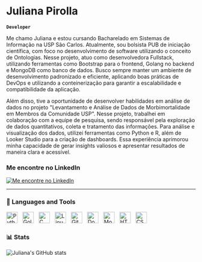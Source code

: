 # Juliana Pirolla 

**`Developer`**

Me chamo Juliana e estou cursando Bacharelado em Sistemas de Informação na USP São Carlos. Atualmente, sou bolsista PUB de iniciação científica, com foco no desenvolvimento de software utilizando o conceito de Ontologias. Nesse projeto, atuo como desenvolvedora Fullstack, utilizando ferramentas como Bootstrap para o frontend, Golang no backend e MongoDB como banco de dados. Busco sempre manter um ambiente de desenvolvimento padronizado e eficiente, aplicando boas práticas de DevOps e utilizando a conteinerização para garantir a escalabilidade e compatibilidade da aplicação.

Além disso, tive a oportunidade de desenvolver habilidades em análise de dados no projeto "Levantamento e Análise de Dados de Morbimortalidade em Membros da Comunidade USP". Nesse projeto, trabalhei em colaboração com a equipe de pesquisa, sendo responsável pela exploração de dados quantitativos, coleta e tratamento das informações. Para análise e visualização dos dados, utilizei ferramentas como Python e R, além de Looker Studio para a criação de dashboards. Essa experiência aprimorou minha capacidade de gerar insights valiosos e apresentar resultados de maneira clara e acessível.


### Me encontre no LinkedIn

[![Me encontre no LinkedIn](https://img.shields.io/badge/LinkedIn-blue?style=social&logo=linkedin)](https://www.linkedin.com/in/juliana-pirolla/)

---

### 🧰 Languages and Tools

<img align="left" alt="Python" width="30px" style="padding-right:10px;" src="https://cdn.jsdelivr.net/gh/devicons/devicon/icons/python/python-plain.svg" />
<img align="left" alt="Golang" width="30px" style="padding-right:10px;" src="https://cdn.jsdelivr.net/gh/devicons/devicon/icons/go/go-original.svg" />
<img align="left" alt="C" width="30px" style="padding-right:10px;" src="https://cdn.jsdelivr.net/gh/devicons/devicon/icons/c/c-original.svg" />
<img align="left" alt="Linux" width="30px" 
style="padding-right:10px;" src="https://cdn.jsdelivr.net/gh/devicons/devicon/icons/linux/linux-original.svg" />
<img align="left" alt="Git" width="30px" style="padding-right:10px;" src="https://cdn.jsdelivr.net/gh/devicons/devicon/icons/git/git-original.svg" />
<img align="left" alt="Docker" width="30px" style="padding-right:10px;" src="https://cdn.jsdelivr.net/gh/devicons/devicon/icons/docker/docker-original.svg" />
<img align="left" alt="MongoDB" width="30px" style="padding-right:10px;" src="https://cdn.jsdelivr.net/gh/devicons/devicon/icons/mongodb/mongodb-original.svg" />
<img align="left" alt="HTML" width="30px" style="padding-right:10px;" src="https://cdn.jsdelivr.net/gh/devicons/devicon/icons/html5/html5-plain.svg" />
<img align="left" alt="CSS" width="30px" style="padding-right:10px;" src="https://cdn.jsdelivr.net/gh/devicons/devicon/icons/css3/css3-plain.svg" />
<br />

<br >


### 📊 Stats

![Juliana's GitHub stats](https://github-readme-stats.vercel.app/api?username=jpirolla&show_icons=true&theme=gruvbox)

